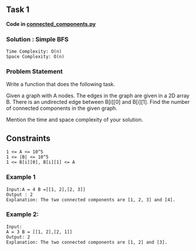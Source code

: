 ## Task 1

**Code in [connected_components.py](connected_components.py)**

### Solution : Simple BFS

````
Time Complexity: O(n) 
Space Complexity: O(n)
````

### Problem Statement

Write a function that does the following task.

Given a graph with A nodes.
The edges in the graph are given in a 2D array B.
There is an undirected edge between B[i][0] and B[i][1].
Find the number of connected components in the given graph.

Mention the time and space complexity of your solution.

## Constraints
````
1 <= A <= 10^5
1 <= |B| <= 10^5
1 <= B[i][0], B[i][1] <= A
````
### Example 1

```
Input:A = 4 B =[[1, 2],[2, 3]]
Output : 2
Explanation: The two connected components are [1, 2, 3] and [4].
```

### Example 2:

```
Input:
A = 3 B = [[1, 2],[2, 1]]
Output: 2
Explanation: The two connected components are [1, 2] and [3].
```
